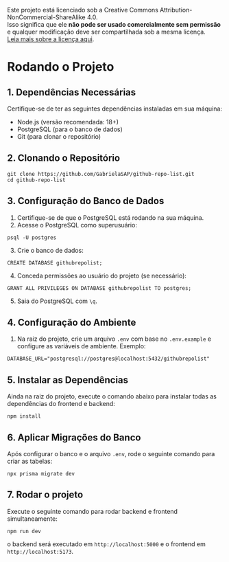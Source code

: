 Este projeto está licenciado sob a Creative Commons Attribution-NonCommercial-ShareAlike 4.0.  
Isso significa que ele **não pode ser usado comercialmente sem permissão** e qualquer modificação deve ser compartilhada sob a mesma licença.  
[Leia mais sobre a licença aqui](https://creativecommons.org/licenses/by-nc-sa/4.0/).

# Rodando o Projeto

## 1. Dependências Necessárias

Certifique-se de ter as seguintes dependências instaladas em sua máquina:

- Node.js (versão recomendada: 18+)
- PostgreSQL (para o banco de dados)
- Git (para clonar o repositório)

## 2. Clonando o Repositório

```
git clone https://github.com/GabrielaSAP/github-repo-list.git
cd github-repo-list
```

## 3. Configuração do Banco de Dados

1. Certifique-se de que o PostgreSQL está rodando na sua máquina.
2. Acesse o PostgreSQL como superusuário:

```
psql -U postgres
```

3. Crie o banco de dados:

```
CREATE DATABASE githubrepolist;
```

4. Conceda permissões ao usuário do projeto (se necessário):

```
GRANT ALL PRIVILEGES ON DATABASE githubrepolist TO postgres;
```

5. Saia do PostgreSQL com `\q`.

## 4. Configuração do Ambiente

1. Na raiz do projeto, crie um arquivo `.env` com base no `.env.example` e configure as variáveis de ambiente.
   Exemplo:

```
DATABASE_URL="postgresql://postgres@localhost:5432/githubrepolist"
```

## 5. Instalar as Dependências

Ainda na raiz do projeto, execute o comando abaixo para instalar todas as dependências do frontend e backend:

```
npm install
```

## 6. Aplicar Migrações do Banco

Após configurar o banco e o arquivo `.env`, rode o seguinte comando para criar as tabelas:

```
npx prisma migrate dev
```

## 7. Rodar o projeto

Execute o seguinte comando para rodar backend e frontend simultaneamente:

```
npm run dev
```

o backend será executado em `http://localhost:5000` e o frontend em `http://localhost:5173`.
